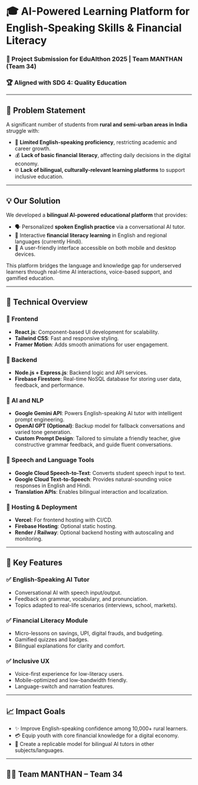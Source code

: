 # 🎓 AI-Powered Learning Platform for English-Speaking Skills & Financial Literacy

### 🚀 Project Submission for **EduAIthon 2025** | Team MANTHAN (Team 34)  
### 🏆 Aligned with **SDG 4: Quality Education**

---

## 🧠 Problem Statement

A significant number of students from **rural and semi-urban areas in India** struggle with:
- 📢 **Limited English-speaking proficiency**, restricting academic and career growth.
- 💰 **Lack of basic financial literacy**, affecting daily decisions in the digital economy.
- 🌐 **Lack of bilingual, culturally-relevant learning platforms** to support inclusive education.

---

## 💡 Our Solution

We developed a **bilingual AI-powered educational platform** that provides:
- 🗣️ Personalized **spoken English practice** via a conversational AI tutor.
- 💸 Interactive **financial literacy learning** in English and regional languages (currently Hindi).
- 📱 A user-friendly interface accessible on both mobile and desktop devices.

This platform bridges the language and knowledge gap for underserved learners through real-time AI interactions, voice-based support, and gamified education.

---

## 🔧 Technical Overview

### 🔷 Frontend
- **React.js**: Component-based UI development for scalability.
- **Tailwind CSS**: Fast and responsive styling.
- **Framer Motion**: Adds smooth animations for user engagement.

### 🔷 Backend
- **Node.js + Express.js**: Backend logic and API services.
- **Firebase Firestore**: Real-time NoSQL database for storing user data, feedback, and performance.

### 🔷 AI and NLP
- **Google Gemini API**: Powers English-speaking AI tutor with intelligent prompt engineering.
- **OpenAI GPT (Optional)**: Backup model for fallback conversations and varied tone generation.
- **Custom Prompt Design**: Tailored to simulate a friendly teacher, give constructive grammar feedback, and guide fluent conversations.

### 🔷 Speech and Language Tools
- **Google Cloud Speech-to-Text**: Converts student speech input to text.
- **Google Cloud Text-to-Speech**: Provides natural-sounding voice responses in English and Hindi.
- **Translation APIs**: Enables bilingual interaction and localization.

### 🔷 Hosting & Deployment
- **Vercel**: For frontend hosting with CI/CD.
- **Firebase Hosting**: Optional static hosting.
- **Render / Railway**: Optional backend hosting with autoscaling and monitoring.

---

## 🧩 Key Features

### ✅ English-Speaking AI Tutor
- Conversational AI with speech input/output.
- Feedback on grammar, vocabulary, and pronunciation.
- Topics adapted to real-life scenarios (interviews, school, markets).

### ✅ Financial Literacy Module
- Micro-lessons on savings, UPI, digital frauds, and budgeting.
- Gamified quizzes and badges.
- Bilingual explanations for clarity and comfort.

### ✅ Inclusive UX
- Voice-first experience for low-literacy users.
- Mobile-optimized and low-bandwidth friendly.
- Language-switch and narration features.

---

## 📈 Impact Goals

- ✨ Improve English-speaking confidence among 10,000+ rural learners.
- 💳 Equip youth with core financial knowledge for a digital economy.
- 🧩 Create a replicable model for bilingual AI tutors in other subjects/languages.

---

## 👨‍💻 Team MANTHAN – Team 34


